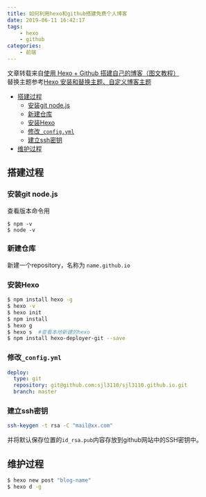 ```yaml
---
title: 如何利用hexo和github搭建免费个人博客
date: 2019-06-11 16:42:17
tags: 
    - hexo
    - github
categories: 
    - 前端
---
```

文章转载来自[使用 Hexo + Github 搭建自己的博客（图文教程）](https://blog.csdn.net/qq_40147863/article/details/84942914)  
替换主题参考[Hexo 安装和替换主题、自定义博客主题](https://blog.csdn.net/qq_40147863/article/details/84946894)
<!-- more -->

- [搭建过程](#搭建过程)
  - [安装git node.js](#安装git-nodejs)
  - [新建仓库](#新建仓库)
  - [安装Hexo](#安装hexo)
  - [修改`_config.yml`](#修改_configyml)
  - [建立ssh密钥](#建立ssh密钥)
- [维护过程](#维护过程)

## 搭建过程

### 安装git node.js  
查看版本命令用  
```
$ npm -v
$ node -v
```
### 新建仓库
新建一个repository，名称为 `name.github.io`
### 安装Hexo
``` bash
$ npm install hexo -g
$ hexo -v
$ hexo init
$ npm install
$ hexo g
$ hexo s  #查看本地新建的hexo
$ npm install hexo-deployer-git --save
```
### 修改`_config.yml`
``` yml
deploy:
  type: git
  repository: git@github.com:sjl3110/sjl3110.github.io.git
  branch: master
```
### 建立ssh密钥
``` bash
ssh-keygen -t rsa -C "mail@xx.com"
```
并将默认保存位置的`id_rsa.pub`内容存放到github网站中的SSH密钥中。
## 维护过程
``` bash
$ hexo new post "blog-name"
$ hexo d -g
```